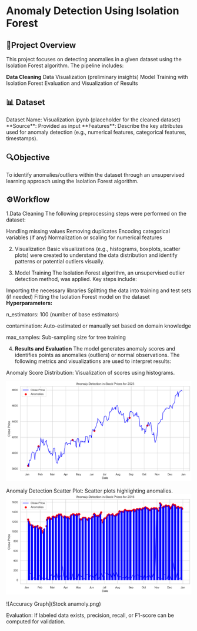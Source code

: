 <h1>Anomaly Detection Using Isolation Forest</h1>
<h2>🚀Project Overview</h2>
This project focuses on detecting anomalies in a given dataset using the Isolation Forest algorithm. The pipeline includes:

**Data Cleaning**
Data Visualization (preliminary insights)
Model Training with Isolation Forest
Evaluation and Visualization of Results
<h2>📊 Dataset</h2>
Dataset Name: Visualization.ipynb (placeholder for the cleaned dataset)
**Source**: Provided as input
**Features**: Describe the key attributes used for anomaly detection (e.g., numerical features, categorical features, timestamps).
<h2>🔍Objective</h2>
To identify anomalies/outliers within the dataset through an unsupervised learning approach using the Isolation Forest algorithm.

<h2>⚙️Workflow</h2>
1.Data Cleaning
The following preprocessing steps were performed on the dataset:

Handling missing values
Removing duplicates
Encoding categorical variables (if any)
Normalization or scaling for numerical features

2. Visualization
Basic visualizations (e.g., histograms, boxplots, scatter plots) were created to understand the data distribution and identify patterns or potential outliers visually.

3. Model Training
The Isolation Forest algorithm, an unsupervised outlier detection method, was applied. Key steps include:

Importing the necessary libraries
Splitting the data into training and test sets (if needed)
Fitting the Isolation Forest model on the dataset
**Hyperparameters:**

n_estimators: 100 (number of base estimators)

contamination: Auto-estimated or manually set based on domain knowledge

max_samples: Sub-sampling size for tree training

4. **Results and Evaluation**
The model generates anomaly scores and identifies points as anomalies (outliers) or normal observations. The following metrics and visualizations are used to interpret results:

Anomaly Score Distribution: Visualization of scores using histograms.

![Anomaly Graph](d1.png)

Anomaly Detection Scatter Plot: Scatter plots highlighting anomalies.
![Accuracy Graph](output.png)

![Accuracy Graph](Stock anamoly.png)

Evaluation: If labeled data exists, precision, recall, or F1-score can be computed for validation.




